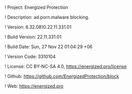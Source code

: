 ! Project: Energized Protection

! Description: ad.porn.malware blocking.

! Version: 6.32.0810.22.11.331.01

! Build Version: 22.11.331.01

! Build Date: Sun, 27 Nov 22 01:04:29 +06

! Version Code: 3310104

! License: CC BY-NC-SA 4.0, https://energized.pro/license

! Github: https://github.com/EnergizedProtection/block

! Web: https://energized.pro
